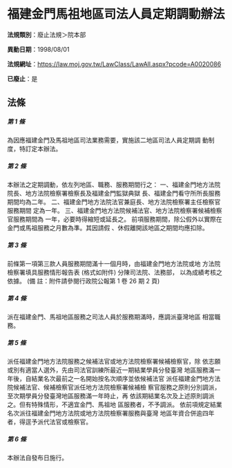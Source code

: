 # 福建金門馬祖地區司法人員定期調動辦法

**法規類別**：廢止法規＞院本部

**異動日期**：1998/08/01  

**法規網址**：https://law.moj.gov.tw/LawClass/LawAll.aspx?pcode=A0020086

**已廢止**：是



## 法條
##### 第 1 條
為因應福建金門及馬祖地區司法業務需要，實施該二地區司法人員定期調
動制度，特訂定本辦法。

##### 第 2 條
本辦法之定期調動，依左列地區、職務、服務期間行之：
一、福建金門地方法院院長、地方法院檢察署檢察長及福建金門監獄典獄
    長、福建金門看守所所長服務期間均為二年。
二、福建金門地方法院法官兼庭長、地方法院檢察署主任檢察官服務期間
    定為一年。
三、福建金門地方法院候補法官、地方法院檢察署候補檢察官服務期間為
    一年，必要時得縮短或延長之。
前項服務期間，除公假外以實際在金門或馬祖服務之月數為準。其因請假
、休假離開該地區之期間均應扣除。


##### 第 3 條
前條第一項第三款人員服務期間滿十一個月時，由福建金門地方法院或地
方法院檢察署填具服務情形報告表 (格式如附件) 分陳司法院、法務部，
以為成績考核之依據。
 (備      註：附件請參閱行政院公報第 1 卷 26 期 2 頁)

##### 第 4 條
派在福建金門、馬祖地區服務之司法人員於服務期滿時，應調派臺灣地區
相當職務。

##### 第 5 條
派任福建金門地方法院服務之候補法官或地方法院檢察署候補檢察官，除
依志願或別有適當人選外，先由司法官訓練所最近一期結業學員分發臺灣
地區服務滿一年後，自結業名次最前之一名開始按名次順序並依候補法官
派任福建金門地方法院候補法官、候補檢察官派任地方法院檢察署候補檢
察官服務之原則分別調派，至次期學員分發臺灣地區服務滿一年時止，再
依該期結業名次及上述原則調派之。但有特殊情形，不適宜金門、馬祖地
區服務者，不予調派。
依前項規定結業名次派往福建金門地方法院或地方法院檢察署服務與臺灣
地區年資合併逾四年者，得逕予派代法官或檢察官。

##### 第 6 條
本辦法自發布日施行。


